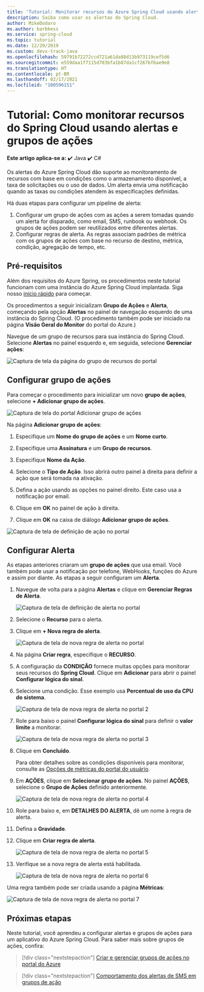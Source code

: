 ```yaml
---
title: 'Tutorial: Monitorar recursos do Azure Spring Cloud usando alertas e grupos de ações | Microsoft Docs'
description: Saiba como usar os alertas do Spring Cloud.
author: MikeDodaro
ms.author: barbkess
ms.service: spring-cloud
ms.topic: tutorial
ms.date: 12/29/2019
ms.custom: devx-track-java
ms.openlocfilehash: 59791b72272ccd721a61da88d13b973119cef5d6
ms.sourcegitcommit: e559daa1f7115d703bfa1b87da1cf267bf6ae9e8
ms.translationtype: HT
ms.contentlocale: pt-BR
ms.lasthandoff: 02/17/2021
ms.locfileid: "100596151"
---
```

# <a name="tutorial-how-to-monitor-spring-cloud-resources-using-alerts-and-action-groups"></a>Tutorial: Como monitorar recursos do Spring Cloud usando alertas e grupos de ações

**Este artigo aplica-se a:** ✔️ Java ✔️ C#

Os alertas do Azure Spring Cloud dão suporte ao monitoramento de recursos com base em condições como o armazenamento disponível, a taxa de solicitações ou o uso de dados. Um alerta envia uma notificação quando as taxas ou condições atendem às especificações definidas.

Há duas etapas para configurar um pipeline de alerta: 
1. Configurar um grupo de ações com as ações a serem tomadas quando um alerta for disparado, como email, SMS, runbook ou webhook. Os grupos de ações podem ser reutilizados entre diferentes alertas.
2. Configurar regras de alerta. As regras associam padrões de métrica com os grupos de ações com base no recurso de destino, métrica, condição, agregação de tempo, etc.

## <a name="prerequisites"></a>Pré-requisitos

Além dos requisitos do Azure Spring, os procedimentos neste tutorial funcionam com uma instância do Azure Spring Cloud implantada.  Siga nosso [início rápido](spring-cloud-quickstart.md) para começar.

Os procedimentos a seguir inicializam **Grupo de Ações** e **Alerta**, começando pela opção **Alertas** no painel de navegação esquerdo de uma instância do Spring Cloud. (O procedimento também pode ser iniciado na página **Visão Geral do Monitor** do portal do Azure.) 

Navegue de um grupo de recursos para sua instância do Spring Cloud. Selecione **Alertas** no painel esquerdo e, em seguida, selecione **Gerenciar ações**:

![Captura de tela da página do grupo de recursos do portal](media/alerts-action-groups/action-1-a.png)

## <a name="set-up-action-group"></a>Configurar grupo de ações

Para começar o procedimento para inicializar um novo **grupo de ações**, selecione **+ Adicionar grupo de ações**.

![Captura de tela do portal Adicionar grupo de ações](media/alerts-action-groups/action-1.png)

Na página **Adicionar grupo de ações**:

 1. Especifique um **Nome do grupo de ações** e um **Nome curto**.

 1. Especifique uma **Assinatura** e um **Grupo de recursos**.

 1. Especifique **Nome da Ação**.

 1. Selecione o **Tipo de Ação**.  Isso abrirá outro painel à direita para definir a ação que será tomada na ativação.

 1. Defina a ação usando as opções no painel direito.  Este caso usa a notificação por email.

 1. Clique em **OK** no painel de ação à direita.

 1. Clique em **OK** na caixa de diálogo **Adicionar grupo de ações**. 

  ![Captura de tela de definição de ação no portal](media/alerts-action-groups/action-2.png)

## <a name="set-up-alert"></a>Configurar Alerta 

As etapas anteriores criaram um **grupo de ações** que usa email. Você também pode usar a notificação por telefone, WebHooks, funções do Azure e assim por diante. As etapas a seguir configuram um **Alerta**.

1. Navegue de volta para a página **Alertas** e clique em **Gerenciar Regras de Alerta**.

   ![Captura de tela de definição de alerta no portal](media/alerts-action-groups/alerts-2.png)

1. Selecione o **Recurso** para o alerta.

1. Clique em **+ Nova regra de alerta**.

   ![Captura de tela de nova regra de alerta no portal](media/alerts-action-groups/alerts-3.png)

1. Na página **Criar regra**, especifique o **RECURSO**.

1. A configuração da **CONDIÇÃO** fornece muitas opções para monitorar seus recursos do **Spring Cloud**.  Clique em **Adicionar** para abrir o painel **Configurar lógica do sinal**.

1. Selecione uma condição. Esse exemplo usa **Percentual de uso da CPU do sistema**.

   ![Captura de tela de nova regra de alerta no portal 2](media/alerts-action-groups/alerts-3-1.png)

1. Role para baixo o painel **Configurar lógica do sinal** para definir o **valor limite** a monitorar.

   ![Captura de tela de nova regra de alerta no portal 3](media/alerts-action-groups/alerts-3-2.png)

1. Clique em **Concluído**.

   Para obter detalhes sobre as condições disponíveis para monitorar, consulte as [Opções de métricas do portal do usuário](spring-cloud-concept-metrics.md#user-metrics-options).

1. Em **AÇÕES**, clique em **Selecionar grupo de ações**. No painel **AÇÕES**, selecione o **Grupo de Ações** definido anteriormente.

   ![Captura de tela de nova regra de alerta no portal 4](media/alerts-action-groups/alerts-3-3.png) 

1. Role para baixo e, em **DETALHES DO ALERTA**, dê um nome à regra de alerta.

1. Defina a **Gravidade**.

1. Clique em **Criar regra de alerta**.

   ![Captura de tela de nova regra de alerta no portal 5](media/alerts-action-groups/alerts-3-4.png)

1. Verifique se a nova regra de alerta está habilitada.

   ![Captura de tela de nova regra de alerta no portal 6](media/alerts-action-groups/alerts-4.png)

Uma regra também pode ser criada usando a página **Métricas**:

![Captura de tela de nova regra de alerta no portal 7](media/alerts-action-groups/alerts-5.png)

## <a name="next-steps"></a>Próximas etapas

Neste tutorial, você aprendeu a configurar alertas e grupos de ações para um aplicativo do Azure Spring Cloud. Para saber mais sobre grupos de ações, confira:

> [!div class="nextstepaction"]
> [Criar e gerenciar grupos de ações no portal do Azure](../azure-monitor/alerts/action-groups.md)

> [!div class="nextstepaction"]
> [Comportamento dos alertas de SMS em grupos de ação](../azure-monitor/alerts/alerts-sms-behavior.md)